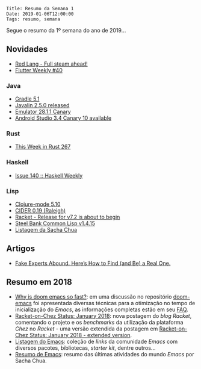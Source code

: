     Title: Resumo da Semana 1
    Date: 2019-01-06T12:00:00
    Tags: resumo, semana

Segue o resumo da 1º semana do ano de 2019...

<!-- more -->

## Novidades

* [Red Lang - Full steam ahead!](https://www.red-lang.org/2019/01/full-steam-ahead.html "Post sobre Red Lang - Full steam ahead!")
* [Flutter Weekly #40](https://us17.campaign-archive.com/?u=c8d8d18b6e2c6316ddc1d48a0&id=e9c81113d0 "Post sobre Flutter Weekly #40")

### Java

* [Gradle 5.1](https://docs.gradle.org/5.1/release-notes.html "Post sobre Gradle 5.1")
* [Javalin 2.5.0 released](https://javalin.io/news/2019/01/04/javalin-2.5.0-released.html "Post sobre Javalin 2.5.0 released")
* [Emulator 28.1.1 Canary](https://androidstudio.googleblog.com/2019/01/emulator-2811-canary.html "Post sobre Emulator 28.1.1 Canary")
* [Android Studio 3.4 Canary 10 available](https://androidstudio.googleblog.com/2019/01/android-studio-34-canary-10-available.html "Post sobre Android Studio 3.4 Canary 10 available")

### Rust

* [This Week in Rust 267](https://this-week-in-rust.org/blog/2019/01/01/this-week-in-rust-267 "Post sobre This Week in Rust 267")

### Haskell

* [Issue 140 :: Haskell Weekly](https://haskellweekly.news/issues/140.html "Post sobre Issue 140 :: Haskell Weekly")

### Lisp

* [Clojure-mode 5.10](https://github.com/clojure-emacs/clojure-mode/releases/tag/5.10.0 "Post sobre Clojure-mode 5.10")
* [CIDER 0.19 (Raleigh)](https://github.com/clojure-emacs/cider/releases/tag/v0.19.0 "Post sobre CIDER 0.19 (Raleigh)")
* [Racket - Release for v7.2 is about to begin](https://groups.google.com/forum/?#!topic/racket-dev/Zln7LOihGyE "Post sobre Racket - Release for v7.2 is about to begin")
* [Steel Bank Common Lisp v1.4.15](http://www.sbcl.org/all-news.html?1.4.15#1.4.15 "Post sobre Steel Bank Common Lisp v1.4.15")
* [Listagem da Sacha Chua](http://sachachua.com/blog/category/emacs-news "Post sobre Listagem da Sacha Chua")

## Artigos

* [Fake Experts Abound. Here’s How to Find (and Be) a Real One.](https://www.nytimes.com/2018/04/20/your-money/experts-david-baker.html "Artigo sobre Fake Experts Abound. Here’s How to Find (and Be) a Real One.")

## Resumo em 2018

* [Why is doom emacs so fast?](https://github.com/hlissner/doom-emacs/issues/310 "Why is doom emacs so fast?"): em uma discussão no repositório [doom-emacs](https://github.com/hlissner/doom-emacs/issues/310 "repositório doom-emacs") foi apresentada diversas técnicas para a otimização no tempo de inicialização do _Emacs_, as informações completas estão em seu [FAQ](https://github.com/hlissner/doom-emacs/wiki/FAQ#how-is-dooms-startup-so-fast "FAQ").
* [Racket-on-Chez Status: January 2018](https://blog.racket-lang.org/2018/01/racket-on-chez-status.html "Nova postagem do blog Racket"): nova postagem do _blog_ _Racket_, comentando o projeto e os _benchmarks_ da utilização da plataforma _Chez_ no _Racket_ - uma versão extendida da postagem em [Racket-on-Chez Status: January 2018 - extended version](http://www.cs.utah.edu/~mflatt/racket-on-chez-jan-2018 "Racket-on-Chez Status: January 2018 [extended version]").
* [Listagem do Emacs](https://github.com/emacs-tw/awesome-emacs "Listagem do Emacs"): coleção de _links_ da comunidade _Emacs_ com diversos pacotes, bibliotecas, _starter kit_, dentre outros...
* [Resumo de Emacs](http://sachachua.com/blog/category/emacs-news "Resumo do Emacs"): resumo das últimas atividades do mundo _Emacs_ por Sacha Chua.
